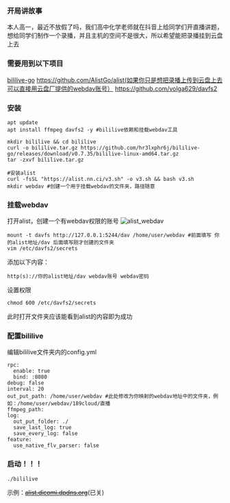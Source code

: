 ### 开局讲故事
本人高一，最近不放假了吗，我们高中化学老师就在抖音上给同学们开直播讲题，想给同学们制作一个录播，并且主机的空间不是很大，所以希望能把录播挂到云盘上去
### 需要用到以下项目
[bililive-go](https://github.com/hr3lxphr6j/bililive-go)
https://github.com/AlistGo/alist(如果你只是想把录播上传到云盘上去可以直接用云盘厂提供的webdav账号）
https://github.com/volga629/davfs2
### 安装
```
apt update
apt install ffmpeg davfs2 -y #bililive依赖和挂载webdav工具

mkdir bililive && cd bililive
curl -o bililive.tar.gz https://github.com/hr3lxphr6j/bililive-go/releases/download/v0.7.35/bililive-linux-amd64.tar.gz
tar -zxvf bililive.tar.gz

#安装alist
curl -fsSL "https://alist.nn.ci/v3.sh" -o v3.sh && bash v3.sh        
mkdir webdav #创建一个用于挂载webdav的文件夹，路径随意

```
### 挂载webdav

 打开alist，创建一个有webdav权限的账号
![alist_webdav](https://1drv.ms/i/c/f11b1c10cc3896aa/IQSue0p1Vy1kQYXTAx9oHBLAAQi1RQrzip-q4Z0uq3SyfoE)
```
mount -t davfs http://127.0.0.1:5244/dav /home/user/webdav #前面填写 你的alist地址/dav 后面填写刚才创建的文件夹
vim /etc/davfs2/secrets
```
添加以下内容：
```
http(s)://你的alist地址/dav webdav账号 webdav密码
```
设置权限
```
chmod 600 /etc/davfs2/secrets
```
此时打开文件夹应该能看到alist的内容即为成功
### 配置bililive
编辑bililive文件夹内的config.yml
```
rpc:
  enable: true
  bind: :8080
debug: false
interval: 20
out_put_path: /home/user/webdav #此处修改为你映射的webdav地址中的文件夹，例如：/home/user/webdav/189cloud/直播
ffmpeg_path: 
log:
  out_put_folder: ./
  save_last_log: true
  save_every_log: false
feature:
  use_native_flv_parser: false
```
### 启动！！！
`./bililive`


示例：~~[alist.dicomi.dpdns.org](https://alist.dicomi.dpdns.org)~~(已关)
